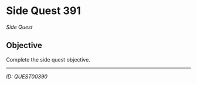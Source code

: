 # Side Quest 391

*Side Quest*

## Objective
Complete the side quest objective.

---
*ID: QUEST00390*